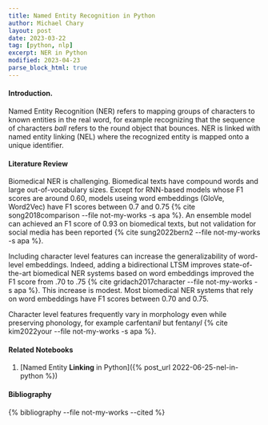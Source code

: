 ```yaml
---
title: Named Entity Recognition in Python
author: Michael Chary
layout: post
date: 2023-03-22
tag: [python, nlp]
excerpt: NER in Python
modified: 2023-04-23
parse_block_html: true
---
```


#### Introduction.

Named Entity Recognition (NER) refers to mapping groups of characters to known entities in the real word, for example recognizing that the sequence of characters _ball_ refers to the round object that bounces. NER is linked with named entity linking (NEL) where the recognized entity is mapped onto a unique identifier.

#### Literature Review

Biomedical NER is challenging. Biomedical texts have compound words and large out-of-vocabulary sizes. Except for RNN-based models whose F1 scores are around 0.60, models useing word embeddings (GloVe, Word2Vec) have F1 scores between 0.7 and 0.75 {% cite song2018comparison --file not-my-works -s apa %}. An ensemble model can achieved an F1 score of 0.93 on biomedical texts, but not validation for social media has been reported {% cite sung2022bern2 --file not-my-works -s apa %}.

Including character level features can increase the generalizability of word-level embeddings. Indeed, adding a bidirectional LTSM improves state-of-the-art biomedical NER systems based on word embeddings improved the F1 score from .70 to .75 {% cite gridach2017character --file not-my-works -s apa %}. This increase is modest. Most biomedical NER systems that rely on word embeddings have F1 scores between 0.70 and 0.75.

Character level features frequently vary in morphology even while preserving phonology, for example carfenta*nil* but fenta*nyl* {% cite kim2022your --file not-my-works -s apa %}.

#### Related Notebooks

1. [Named Entity **Linking** in Python]({% post_url 2022-06-25-nel-in-python %})

#### Bibliography

{% bibliography --file not-my-works --cited %}
